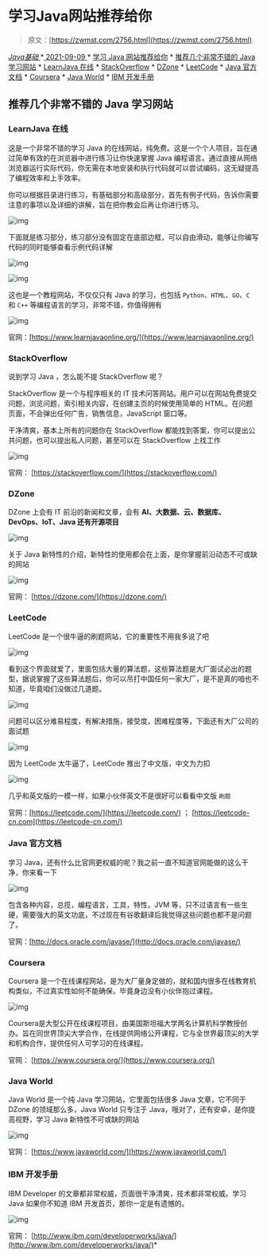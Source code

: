 <!--yml
category: 未分类
date: 0001-01-01 00:00:00
--->

# 学习Java网站推荐给你

> 原文：[https://zwmst.com/2756.html](https://zwmst.com/2756.html)

   [ *Java基础* ](https://zwmst.com/java%e5%9f%ba%e7%a1%80)*[ <time datetime="2021-09-09T09:11:22+08:00"> 2021-09-09 </time> ](https://zwmst.com/2756.html)  *   [学习 Java 网站推荐给你](#学习-java-网站推荐给你)
    *   [推荐几个非常不错的 Java 学习网站](#推荐几个非常不错的-java-学习网站)
        *   [LearnJava 在线](#learnjava-在线)
        *   [StackOverflow](#stackoverflow)
        *   [DZone](#dzone)
        *   [LeetCode](#leetcode)
        *   [Java 官方文档](#java-官方文档)
        *   [Coursera](#coursera)
        *   [Java World](#java-world)
        *   [IBM 开发手册](#ibm-开发手册)

## 推荐几个非常不错的 Java 学习网站

### LearnJava 在线

这是一个非常不错的学习 Java 的在线网站，纯免费。这是一个个人项目，旨在通过简单有效的在浏览器中进行练习让你快速掌握 Java 编程语言。通过直接从网络浏览器运行实际代码，你无需在本地安装和执行代码就可以尝试编码，这无疑提高了编程效率和上手效率。

你可以根据目录进行练习，有基础部分和高级部分，首先有例子代码，告诉你需要注意的事项以及详细的讲解，旨在把你教会后再让你进行练习。

![img](img/1e3beb7d2165d806142ab6a7eca08959.png)

下面就是练习部分，练习部分没有固定在底部边框，可以自由滑动，能够让你编写代码的同时能够查看示例代码详解

![img](img/25f14dbac9f33883a18fee614976c820.png)

![img](img/ec3d8282e11cd50ea438c326048a10fd.png)

这也是一个教程网站，不仅仅只有 Java 的学习，也包括 `Python`、`HTML`、`GO`、`C` 和 `C++` 等编程语言的学习，非常不错，你值得拥有

![img](img/78f83f0a24a5487b6ae12ec459bb1469.png)

官网：[https://www.learnjavaonline.org/](https://www.learnjavaonline.org/)

### StackOverflow

说到学习 Java ，怎么能不提 StackOverflow 呢？

StackOverflow 是一个与程序相关的 IT 技术问答网站。用户可以在网站免费提交问题，浏览问题，索引相关内容，在创建主页的时候使用简单的 HTML。在问题页面，不会弹出任何广告，销售信息，JavaScript 窗口等。

干净清爽，基本上所有的问题你在 StackOverflow 都能找到答案，你可以提出公共问题，也可以提出私人问题，甚至可以在 StackOverflow 上找工作

![img](img/1d55035ee07a8604b644cee788455df2.png)

官网： [https://stackoverflow.com/](https://stackoverflow.com/)

### DZone

DZone 上会有 IT 前沿的新闻和文章，会有 **AI、大数据、云、数据库、DevOps、IoT、Java 还有开源项目**

![img](img/ff6cee787876cc828590794a4c65903e.png)

关于 Java 新特性的介绍，新特性的使用都会在上面，是你掌握前沿动态不可或缺的网站

![img](img/6aa7dc098c875ec33cf89f18c76e6fa0.png)

官网： [https://dzone.com/](https://dzone.com/)

### LeetCode

LeetCode 是一个很牛逼的刷题网站，它的重要性不用我多说了吧

![img](img/0e026d2851e9b21df9d978e6f5237c8a.png)

看到这个界面就爱了，里面包括大量的算法题，这些算法题是大厂面试必出的题型，据说掌握了这些算法题后，你可以吊打中国任何一家大厂，是不是真的咱也不知道，毕竟咱们没做过几道题。

![img](img/fbda216555b19725557cc62aab9c3695.png)

问题可以区分难易程度，有解决措施，接受度，困难程度等，下面还有大厂公司的面试题

![img](img/3682e6c744f894ad43f43178875dc92d.png)

因为 LeetCode 太牛逼了，LeetCode 推出了中文版，中文为力扣

![img](img/0b102821487cecff83daec72448c4a7b.png)

几乎和英文版的一模一样，如果小伙伴英文不是很好可以看看中文版 `刷题`

官网：[https://leetcode.com/](https://leetcode.com/) ； [https://leetcode-cn.com](https://leetcode-cn.com/)

### Java 官方文档

学习 Java，还有什么比官网更权威的呢？我之前一直不知道官网能做的这么干净，你来看一下

![img](img/16ab09fc16aef59e01aa04f08150dcde.png)

包含各种内容，总揽，编程语言，工具，特性，JVM 等，只不过语言有一些生硬，需要强大的英文功底，不过现在有谷歌翻译后我觉得这些问题也都不是问题了。

官网：[http://docs.oracle.com/javase/](http://docs.oracle.com/javase/)

### Coursera

Coursera 是一个在线课程网站，是为大厂量身定做的，就和国内很多在线教育机构类似，不过真实性如何不能确保，毕竟身边没有小伙伴抱过课程。

![img](img/4c3d6bfa85567c7ebfe5b1f01eb41d36.png)

Coursera是大型公开在线课程项目，由美国斯坦福大学两名计算机科学教授创办。旨在同世界顶尖大学合作，在线提供网络公开课程，它与全世界最顶尖的大学和机构合作，提供任何人可学习的在线课程。

官网： [https://www.coursera.org/](https://www.coursera.org/)

### Java World

Java World 是一个纯 Java 学习网站，它里面包括很多 Java 文章，它不同于 DZone 的领域那么多，Java World 只专注于 Java，哦对了，还有安卓，是你提高视野，学习 Java 新特性不可或缺的网站

![img](img/421133eca5cd7791aada305d064ecb9a.png)

官网： [https://www.javaworld.com/](https://www.javaworld.com/)

### IBM 开发手册

IBM Developer 的文章都非常权威，页面很干净清爽，技术都非常权威。学习 Java 如果你不知道 IBM 开发首页，那你一定是有遗憾的。

![img](img/f209757b431d311e2615dd06c780f1db.png)

官网： [http://www.ibm.com/developerworks/java/](http://www.ibm.com/developerworks/java/)*